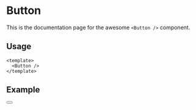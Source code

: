 # Button

This is the documentation page for the awesome `<Button />` component.

## Usage

```vue{2}
<template>
  <Button />
</template>
```

## Example

<script setup>
  import Button from './Button.vue';
</script>

<spacer>
  <Button />
</spacer>
